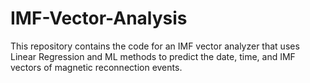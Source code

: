 # IMF-Vector-Analysis
This repository contains the code for an IMF vector analyzer that uses Linear Regression and ML methods to predict the date, time, and IMF vectors of magnetic reconnection events.
